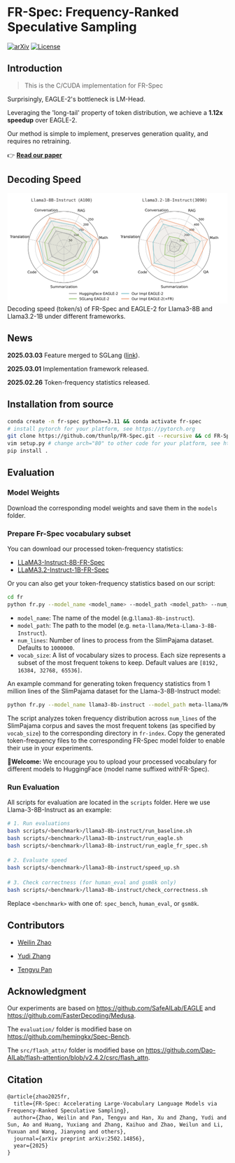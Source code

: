 # FR-Spec: Frequency-Ranked Speculative Sampling

[![arXiv](https://img.shields.io/badge/arXiv-2502.14856-b31b1b.svg)](https://arxiv.org/abs/2502.14856) [![License](https://img.shields.io/badge/License-MIT-blue.svg)](https://opensource.org/licenses/MIT)

## Introduction

> This is the C/CUDA implementation for FR-Spec

Surprisingly, EAGLE-2's bottleneck is LM-Head.

Leveraging the 'long-tail' property of token distribution, we achieve a **1.12x speedup** over EAGLE-2.

Our method is simple to implement, preserves generation quality, and requires no retraining.

👉 **[Read our paper](https://arxiv.org/abs/2502.14856)**

## Decoding Speed

<div align="center">
  <img src="assets/speed_compare.png" alt="FR-Spec Architecture" width="800px">
</div>
Decoding speed (token/s) of FR-Spec and EAGLE-2 for Llama3-8B and Llama3.2-1B under different frameworks.

## News

**2025.03.03** Feature merged to SGLang ([link](https://docs.sglang.ai/backend/speculative_decoding.html#EAGLE-Decoding-via-Frequency-Ranked-Speculative-Sampling)).

**2025.03.01** Implementation framework released.

**2025.02.26** Token-frequency statistics released.

## Installation from source

```bash
conda create -n fr-spec python==3.11 && conda activate fr-spec
# install pytorch for your platform, see https://pytorch.org
git clone https://github.com/thunlp/FR-Spec.git --recursive && cd FR-Spec
vim setup.py # change arch="80" to other code for your platform, see https://developer.nvidia.com/cuda-gpus#compute
pip install .
```

## Evaluation

### Model Weights

Download the corresponding model weights and save them in the `models` folder.

### Prepare Fr-Spec vocabulary subset

You can download our processed token-frequency statistics:

- [LLaMA3-Instruct-8B-FR-Spec](https://huggingface.co/thunlp/LLaMA3-Instruct-8B-FR-Spec)
- [LLaMA3.2-Instruct-1B-FR-Spec](https://huggingface.co/thunlp/LLaMA3.2-Instruct-1B-FR-Spec)

Or you can also get your token-frequency statistics based on our script:

```bash
cd fr
python fr.py --model_name <model_name> --model_path <model_path> --num_lines <num_lines> --vocab_size <vocab_size>
```
- `model_name`: The name of the model (e.g.`llama3-8b-instruct`).
- `model_path`: The path to the model (e.g. `meta-llama/Meta-Llama-3-8B-Instruct`).
- `num_lines`: Number of lines to process from the SlimPajama dataset. Defaults to `1000000`.
- `vocab_size`: A list of vocabulary sizes to process. Each size represents a subset of the most frequent tokens to keep. Default values are `[8192, 16384, 32768, 65536]`.

An example command for generating token frequency statistics from 1 million lines of the SlimPajama dataset for the Llama-3-8B-Instruct model:
```bash
python fr.py --model_name llama3-8b-instruct --model_path meta-llama/Meta-Llama-3-8B-Instruct --num_lines 1000000 --vocab_size <vocab_size>
```

The script analyzes token frequency distribution across `num_lines` of the SlimPajama corpus and saves the most frequent tokens (as specified by `vocab_size`) to the corresponding directory in `fr-index`. Copy the generated token-frequency files to the corresponding FR-Spec model folder to enable their use in your experiments.

**🌟Welcome:** We encourage you to upload your processed vocabulary for different models to HuggingFace (model name suffixed with ​FR-Spec).

### Run Evaluation

All scripts for evaluation are located in the `scripts` folder. Here we use Llama-3-8B-Instruct as an example:

```bash
# 1. Run evaluations
bash scripts/<benchmark>/llama3-8b-instruct/run_baseline.sh
bash scripts/<benchmark>/llama3-8b-instruct/run_eagle.sh
bash scripts/<benchmark>/llama3-8b-instruct/run_eagle_fr_spec.sh

# 2. Evaluate speed
bash scripts/<benchmark>/llama3-8b-instruct/speed_up.sh

# 3. Check correctness (for human_eval and gsm8k only)
bash scripts/<benchmark>/llama3-8b-instruct/check_correctness.sh
```

Replace `<benchmark>` with one of: `spec_bench`, `human_eval`, or `gsm8k`.

## Contributors

- [Weilin Zhao](https://github.com/Achazwl)

- [Yudi Zhang](https://github.com/YudiZh)

- [Tengyu Pan](https://github.com/ThonyPan)

## Acknowledgment

Our experiments are based on https://github.com/SafeAILab/EAGLE and https://github.com/FasterDecoding/Medusa.

The `evaluation/` folder is modified base on https://github.com/hemingkx/Spec-Bench.

The `src/flash_attn/` folder is modified base on https://github.com/Dao-AILab/flash-attention/blob/v2.4.2/csrc/flash_attn.

## Citation

```
@article{zhao2025fr,
  title={FR-Spec: Accelerating Large-Vocabulary Language Models via Frequency-Ranked Speculative Sampling},
  author={Zhao, Weilin and Pan, Tengyu and Han, Xu and Zhang, Yudi and Sun, Ao and Huang, Yuxiang and Zhang, Kaihuo and Zhao, Weilun and Li, Yuxuan and Wang, Jianyong and others},
  journal={arXiv preprint arXiv:2502.14856},
  year={2025}
}
```
